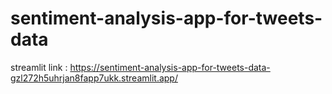 # sentiment-analysis-app-for-tweets-data
streamlit link : https://sentiment-analysis-app-for-tweets-data-gzl272h5uhrjan8fapp7ukk.streamlit.app/
